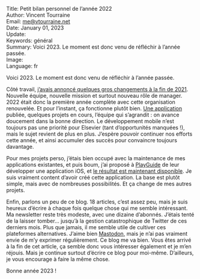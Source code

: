 Title:    Petit bilan personnel de l’année 2022  
Author:   Vincent Tourraine  
Email:    me@vtourraine.net  
Date:     January 01, 2023  
Update:   
Keywords: général  
Summary:  Voici 2023. Le moment est donc venu de réfléchir à l’année passée.  
Image:    
Language: fr  

Voici 2023. Le moment est donc venu de réfléchir à l’année passée.

Côté travail, [j’avais annoncé quelques gros changements à la fin de 2021](https://www.vtourraine.net/blog/2022/2021-bilan). Nouvelle équipe, nouvelle mission et surtout nouveau rôle de manager. 2022 était donc la première année complète avec cette organisation renouvelée. Et pour l’instant, ça fonctionne plutôt bien. [Une application](https://apps.apple.com/app/knovel-togo/id972213358) publiée, quelques projets en cours, l’équipe qui s’agrandit : on avance doucement dans la bonne direction. Le développement mobile n’est toujours pas une priorité pour Elsevier (tant d’opportunités manquées !), mais le sujet revient de plus en plus. J’espère pouvoir continuer nos efforts cette année, et ainsi accumuler des succès pour convaincre toujours davantage.

Pour mes projets perso, j’étais bien occupé avec la maintenance de mes applications existantes, et puis boum, j’ai proposé à [PlayGuide](https://playguide.eu/) de leur développer une application iOS, et [le résultat est maintenant disponible](https://www.vtourraine.net/blog/2022/app-playguide). Je suis vraiment content d’avoir créé cette application. La base est plutôt simple, mais avec de nombreuses possibilités. Et ça change de mes autres projets.

Enfin, parlons un peu de ce blog. 18 articles, c’est assez peu, mais je suis heureux d’écrire à chaque fois quelque chose qui me semble intéressant. Ma newsletter reste très modeste, avec une dizaine d’abonnés. J’étais tenté de la laisser tomber… jusqu’à la gestion catastrophique de Twitter de ces derniers mois. Plus que jamais, il me semble utile de cultiver ces plateformes alternatives. J’aime bien [Mastodon](https://techhub.social/@vtourraine), mais je n’ai pas vraiment envie de m’y exprimer régulièrement. Ce blog me va bien. Vous êtes arrivé à la fin de cet article, ça semble donc vous intéresser également et je m’en réjouis. Mais je continue surtout d’écrire ce blog pour moi-même. D’ailleurs, je vous encourage à faire la même chose.

Bonne année 2023 !

